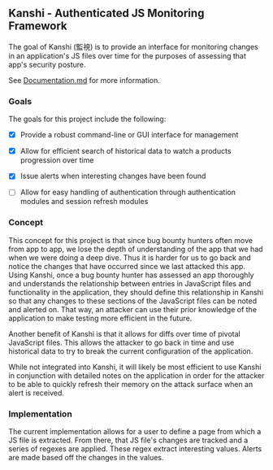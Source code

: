 ## Kanshi - Authenticated JS Monitoring Framework

The goal of Kanshi (監視) is to provide an interface for monitoring changes in an application's JS files over time for the purposes of assessing that app's security posture. 

See [Documentation.md](Documentation.md) for more information.


### Goals
The goals for this project include the following:

- [x] Provide a robust command-line or GUI interface for management
- [x] Allow for efficient search of historical data to watch a products progression over time
- [x] Issue alerts when interesting changes have been found
- [ ] Allow for easy handling of authentication through authentication modules and session refresh modules


### Concept
This concept for this project is that since bug bounty hunters often move from app to app, we lose the depth of understanding of the app that we had when we were doing a deep dive. Thus it is harder for us to go back and notice the changes that have occurred since we last attacked this app. Using Kanshi, once a bug bounty hunter has assessed an app thoroughly and understands the relationship between entries in JavaScript files and functionality in the application, they should define this relationship in Kanshi so that any changes to these sections of the JavaScript files can be noted and alerted on. That way, an attacker can use their prior knowledge of the application to make testing more efficient in the future.

Another benefit of Kanshi is that it allows for diffs over time of pivotal JavaScript files. This allows the attacker to go back in time and use historical data to try to break the current configuration of the application.

While not integrated into Kanshi, it will likely be most efficient to use Kanshi in conjunction with detailed notes on the application in order for the attacker to be able to quickly refresh their memory on the attack surface when an alert is received.

### Implementation
The current implementation allows for a user to define a page from which a JS file is extracted. From there, that JS file's changes are tracked and a series of regexes are applied. These regex extract interesting values. Alerts are made based off the changes in the values. 
